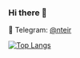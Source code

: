 ### Hi there 👋

:iphone: Telegram: [@nteir](https://t.me/nteir)

[![Top Langs](https://github-readme-stats.vercel.app/api/top-langs/?username=nteir)](https://github.com/nteir/github-readme-stats)

<!--
**nteir/nteir** is a ✨ _special_ ✨ repository because its `README.md` (this file) appears on your GitHub profile.

Here are some ideas to get you started:

- 🔭 I’m currently working on ...
- 🌱 I’m currently learning ...
- 👯 I’m looking to collaborate on ...
- 🤔 I’m looking for help with ...
- 💬 Ask me about ...
- 📫 How to reach me: ...
- 😄 Pronouns: ...
- ⚡ Fun fact: ...
-->
